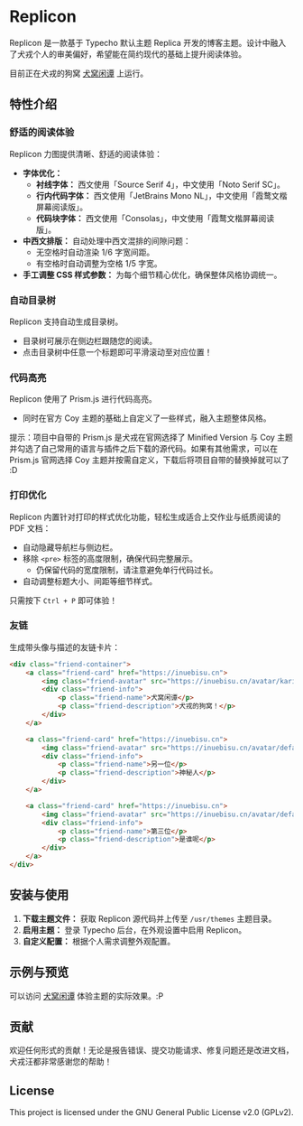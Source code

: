 # Replicon
Replicon 是一款基于 Typecho 默认主题 Replica 开发的博客主题。设计中融入了犬戎个人的审美偏好，希望能在简约现代的基础上提升阅读体验。

目前正在犬戎的狗窝 [犬窝闲谭](inuebisu.cn) 上运行。

## 特性介绍
### 舒适的阅读体验
Replicon 力图提供清晰、舒适的阅读体验：
- **字体优化：**
  - **衬线字体：** 西文使用「Source Serif 4」，中文使用「Noto Serif SC」。
  - **行内代码字体：** 西文使用「JetBrains Mono NL」，中文使用「霞鹜文楷屏幕阅读版」。
  - **代码块字体：** 西文使用「Consolas」，中文使用「霞鹜文楷屏幕阅读版」。
- **中西文排版：** 自动处理中西文混排的间隙问题：
  - 无空格时自动渲染 1/6 字宽间距。
  - 有空格时自动调整为空格 1/5 字宽。
- **手工调整 CSS 样式参数：** 为每个细节精心优化，确保整体风格协调统一。

### 自动目录树
Replicon 支持自动生成目录树。
- 目录树可展示在侧边栏跟随您的阅读。
- 点击目录树中任意一个标题即可平滑滚动至对应位置！

### 代码高亮
Replicon 使用了 Prism.js 进行代码高亮。
- 同时在官方 Coy 主题的基础上自定义了一些样式，融入主题整体风格。

提示：项目中自带的 Prism.js 是犬戎在官网选择了 Minified Version 与 Coy 主题并勾选了自己常用的语言与插件之后下载的源代码。如果有其他需求，可以在 Prism.js 官网选择 Coy 主题并按需自定义，下载后将项目自带的替换掉就可以了 :D

### 打印优化
Replicon 内置针对打印的样式优化功能，轻松生成适合上交作业与纸质阅读的 PDF 文档：
- 自动隐藏导航栏与侧边栏。
- 移除 `<pre>` 标签的高度限制，确保代码完整展示。
  - 仍保留代码的宽度限制，请注意避免单行代码过长。
- 自动调整标题大小、间距等细节样式。

只需按下 `Ctrl + P` 即可体验！

### 友链
生成带头像与描述的友链卡片：
```html
<div class="friend-container">
    <a class="friend-card" href="https://inuebisu.cn">
        <img class="friend-avatar" src="https://inuebisu.cn/avatar/kari_512.png" alt="犬窝闲谭">
        <div class="friend-info">
            <p class="friend-name">犬窝闲谭</p>
            <p class="friend-description">犬戎的狗窝！</p>
        </div>
    </a>

    <a class="friend-card" href="https://inuebisu.cn">
        <img class="friend-avatar" src="https://inuebisu.cn/avatar/default_avatar.png" alt="另一位">
        <div class="friend-info">
            <p class="friend-name">另一位</p>
            <p class="friend-description">神秘人</p>
        </div>
    </a>

    <a class="friend-card" href="https://inuebisu.cn">
        <img class="friend-avatar" src="https://inuebisu.cn/avatar/default_avatar.png" alt="第三位">
        <div class="friend-info">
            <p class="friend-name">第三位</p>
            <p class="friend-description">是谁呢</p>
        </div>
    </a>
</div>
```

## 安装与使用
1. **下载主题文件：** 获取 Replicon 源代码并上传至 `/usr/themes` 主题目录。
2. **启用主题：** 登录 Typecho 后台，在外观设置中启用 Replicon。
3. **自定义配置：** 根据个人需求调整外观配置。

## 示例与预览
可以访问 [犬窝闲谭](https://inuebisu.cn) 体验主题的实际效果。:P

## 贡献
欢迎任何形式的贡献！无论是报告错误、提交功能请求、修复问题还是改进文档，犬戎汪都非常感谢您的帮助！

## License
This project is licensed under the GNU General Public License v2.0 (GPLv2).